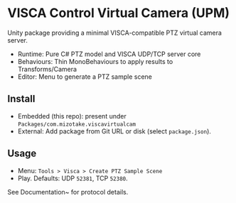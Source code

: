 ﻿# VISCA Control Virtual Camera (UPM)

Unity package providing a minimal VISCA-compatible PTZ virtual camera server.

- Runtime: Pure C# PTZ model and VISCA UDP/TCP server core
- Behaviours: Thin MonoBehaviours to apply results to Transforms/Camera
- Editor: Menu to generate a PTZ sample scene

## Install
- Embedded (this repo): present under `Packages/com.mizotake.viscavirtualcam`
- External: Add package from Git URL or disk (select `package.json`).

## Usage
- Menu: `Tools > Visca > Create PTZ Sample Scene`
- Play. Defaults: UDP `52381`, TCP `52380`.

See Documentation~ for protocol details.


